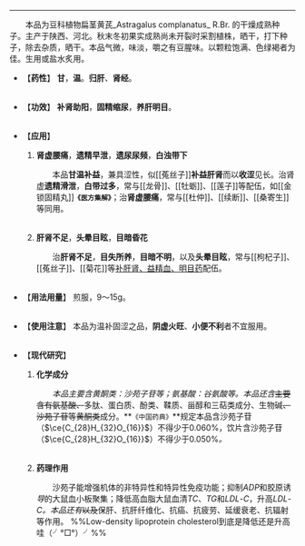 ---
&emsp;&emsp;本品为豆科植物扁茎黄芪_Astragalus complanatus_ R.Br. 的干燥成熟种子。主产于陕西、河北。秋末冬初果实成熟尚未开裂时采割植株，晒干，打下种子，除去杂质，晒干。本品气微，味淡，嚼之有豆腥味。以颗粒饱满、色绿褐者为佳。生用或盐水炙用。

- 【**药性**】
	**甘**，**温**。**归肝**、**肾经**。<br></br>

- 【**功效**】
	**补肾助阳**，**固精缩尿**，**养肝明目**。<br></br>

- 【**应用**】
	1. **肾虚腰痛**，**遗精早泄**，**遗尿尿频**，**白浊带下**
		
		&emsp;&emsp;本品**甘温补益**，兼具涩性，似[[菟丝子]]**补益肝肾**而以**收涩**见长。治肾虚**遗精滑泄**，**白带过多**，常与[[龙骨]]、[[牡蛎]]、[[莲子]]等配伍，如[[金锁固精丸]]**`《医方集解》`**；治**肾虚腰痛**，常与[[杜仲]]、[[续断]]、[[桑寄生]]等同用。<br></br>
	
	2. **肝肾不足**，**头晕目眩**，**目暗昏花**
		
		&emsp;&emsp;治**肝肾不足**，**目失所养**，**目暗不明**，以及**头晕目眩**，常与[[枸杞子]]、[[菟丝子]]、[[菊花]]等<ins>补肝肾、益精血、明目药</ins>配伍。<br></br>

- 【**用法用量**】
	煎服，9～15g。<br></br>

- 【**使用注意**】
	本品为温补固涩之品，**阴虚火旺**、**小便不利**者不宜服用。<br></br>

- 【**现代研究**】
	1. **化学成分**
		
		&emsp;&emsp;<dfn>本品主要含黄酮类：沙苑子苷等；氨基酸：谷氨酸等。本品还含</dfn>~~主要含有氨基酸、~~多肽、蛋白质、酚类、鞣质、甾醇和三萜类成分、生物碱~~、沙苑子苷~~等~~黄酮类~~成分。**`《中国药典》`**规定本品含沙苑子苷（$\ce{C_{28}H_{32}O_{16}}$）不得少于0.060%，饮片含沙苑子苷（$\ce{C_{28}H_{32}O_{16}}$）不得少于0.050%<dfn>。</dfn><br></br>
	
	2. **药理作用**
		
		&emsp;&emsp;沙苑子能增强机体的非特异性和特异性免疫功能；抑制$ADP$和胶原诱<dfn>导</dfn>的大鼠血小板聚集；降低高血脂大鼠血清$TC$、$TG$和$LDL$-$C$，升高$LDL$-$C$<dfn>。本品还有</dfn>~~以及~~保肝、抗肝纤维化、抗癌、抗疲劳、延缓衰老、抗辐射等作用。
		%%Low-density lipoprotein cholesterol到底是降低还是升高哇（╯°□°）╯%%